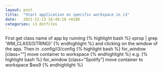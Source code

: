 ```yaml
---
layout: post
title:  "Start application on specific workspace in i3"
date:   2021-12-13 18:49:18 +0100
categories: i3 dotfiles
---
```

First get class name of app by running
{% highlight bash %}
xprop | grep 'WM_CLASS(STRING)'
{% endhighlight %}
and clicking on the window of the app.
Then in .config/i3/config
{% highlight bash %}
for_window [class=”“] move container to workspace
{% endhighlight %}
e.g.
{% highlight bash %}
for_window [class=”Spotify”] move container to workspace $ws9
{% endhighlight %}
